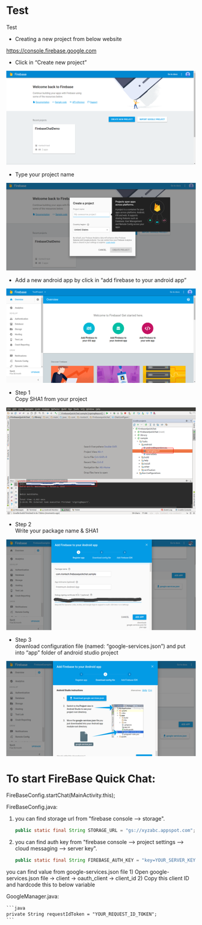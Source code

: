# Test
Test

<ul><li>Creating a new project from below website</li></ul>

https://console.firebase.google.com

<ul><li>Click in “Create new project”</li></ul>

![Create new project](/images/image_01.png?raw=true)

<ul><li>Type your project name</li></ul>

![Type your project name](/images/image_02.png?raw=true)

<ul><li>Add a new android app by click in “add firebase to your android app”</li></ul>

![add new android app](/images/image_03.png?raw=true)

<ul><li>Step 1<br>Copy SHA1 from your project</li></ul>

![](/images/image_04.png?raw=true)

<ul><li>Step 2<br>Write your package name & SHA1</li></ul>

![](/images/image_05.png?raw=true)

<ul><li>Step 3<br>download configuration file (named: “google-services.json”) and put into “app” folder of android studio project</li></ul>

![](/images/image_06.png?raw=true)

# To start FireBase Quick Chat:

FireBaseConfig.startChat(MainActivity.this);

FireBaseConfig.java:

1) you can find storage url from "firebase console --> storage".

    ```java
    public static final String STORAGE_URL = "gs://xyzabc.appspot.com";
    ```

2) you can find auth key from "firebase console --> project settings --> cloud messaging --> server key".

    ```java
    public static final String FIREBASE_AUTH_KEY = "key=YOUR_SERVER_KEY";</code>
    ```
    
you can find value from google-services.json file
    1) Open google-services.json file -> client -> oauth_client -> client_id
    2) Copy this client ID and hardcode this to below variable
    
GoogleManager.java:
    
    ```java
    private String requestIdToken = "YOUR_REQUEST_ID_TOKEN";
    ```
